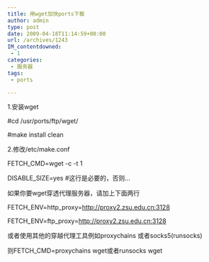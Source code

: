 ```yaml
---
title: 用wget加快ports下载
author: admin
type: post
date: 2009-04-18T11:14:59+00:00
url: /archives/1243
IM_contentdowned:
 - 1
categories:
 - 服务器
tags:
 - ports

---
```


1.安装wget

#cd /usr/ports/ftp/wget/

#make install clean

2.修改/etc/make.conf

FETCH_CMD=wget -c -t 1

DISABLE_SIZE=yes #这行是必要的，否则…

如果你要wget穿透代理服务器，请加上下面两行

FETCH_ENV=http_proxy=http://proxy2.zsu.edu.cn:3128

FETCH_ENV=ftp_proxy=http://proxy2.zsu.edu.cn:3128

或者使用其他的穿越代理工具例如proxychains 或者socks5(runsocks)

则FETCH_CMD=proxychains wget或者runsocks wget